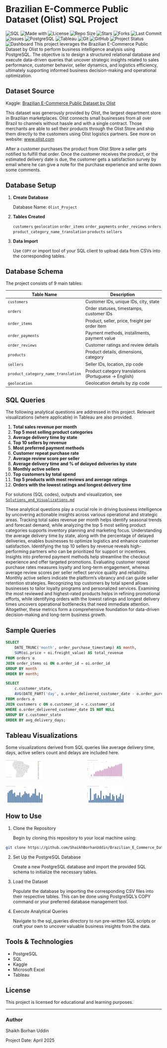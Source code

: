 # Brazilian E-Commerce Public Dataset (Olist) SQL Project
<!-- Project Badges -->
![SQL](https://img.shields.io/badge/SQL-PostgreSQL%20%7C%20MySQL%20%7C%20SQLite-blue?logo=postgresql&logoColor=white)
![Made with](https://img.shields.io/badge/Made%20with-SQL-blue?logo=database)
![License](https://img.shields.io/github/license/ShaikhBorhanUddin/Inventory_Management_Project)
![Repo Size](https://img.shields.io/github/repo-size/ShaikhBorhanUddin/Inventory_Management_Project)
![Stars](https://img.shields.io/github/stars/ShaikhBorhanUddin/Inventory_Management_Project?style=social)
![Forks](https://img.shields.io/github/forks/ShaikhBorhanUddin/Inventory_Management_Project?style=social)
![Last Commit](https://img.shields.io/github/last-commit/ShaikhBorhanUddin/Inventory_Management_Project)
![Issues](https://img.shields.io/github/issues/ShaikhBorhanUddin/Inventory_Management_Project)
![PostgreSQL](https://img.shields.io/badge/Database-PostgreSQL-336791?logo=postgresql&logoColor=white)
![Tableau](https://img.shields.io/badge/Tableau-Data%20Visualization-E97627?logo=Tableau&logoColor=white)
![Git](https://img.shields.io/badge/Version%20Control-Git-orange?logo=git&logoColor=white)
![GitHub](https://img.shields.io/badge/Host-GitHub-black?logo=github)
![Project Status](https://img.shields.io/badge/Project-Completed-brightgreen?style=flat-square)
![Dashboard](https://github.com/ShaikhBorhanUddin/Brazilian_E_Commerce_Project/blob/main/Images/olist.png?raw=true)
This project leverages the Brazilian E-Commerce Public Dataset by Olist to perform business intelligence analysis using PostgreSQL. The objective is to design a structured relational database and execute data-driven queries that uncover strategic insights related to sales performance, customer behavior, seller dynamics, and logistics efficiency, ultimately supporting informed business decision-making and operational optimization.

## Dataset Source

Kaggle: [Brazilian E-Commerce Public Dataset by Olist](https://www.kaggle.com/datasets/olistbr/brazilian-ecommerce)

This dataset was generously provided by Olist, the largest department store in Brazilian marketplaces. Olist connects small businesses from all over Brazil to channels without hassle and with a single contract. Those merchants are able to sell their products through the Olist Store and ship them directly to the customers using Olist logistics partners. See more on website: www.olist.com

After a customer purchases the product from Olist Store a seller gets notified to fulfill that order. Once the customer receives the product, or the estimated delivery date is due, the customer gets a satisfaction survey by email where he can give a note for the purchase experience and write down some comments.

## Database Setup

1. **Create Database**

   Database Name: `Olist_Project`

3. **Tables Created**

   `customers` `geolocation` `order_items` `order_payments` `order_reviews` `orders`
   `product_category_name_translation` `products` `sellers`

4. **Data Import**

   Use `COPY` or import tool of your SQL client to upload data from CSVs into the corresponding tables.

##  Database Schema

The project consists of 9 main tables:

| Table Name                          | Description                                    |
|-------------------------------------|------------------------------------------------|
| `customers`                         | Customer IDs, unique IDs, city, state          |
| `orders`                            | Order statuses, timestamps, customer IDs       |
| `order_items`                       | Product, seller, price, freight per order item |
| `order_payments`                    | Payment methods, installments, payment value   |
| `order_reviews`                     | Customer ratings and review details            |
| `products`                          | Product details, dimensions, category          |
| `sellers`                           | Seller IDs, location, zip code                 |
| `product_category_name_translation` | Product category translations (Portuguese → English) |
| `geolocation`                       | Geolocation details by zip code                |

## SQL Queries
The following analytical questions are addressed in this project. Relevant visualizations (where applicable) in Tableau are also provided.
1. **Total sales revenue per month**
2. **Top 5 most selling product categories**
3. **Average delivery time by state**
4. **Top 10 sellers by revenue**
5. **Most preferred payment methods**
6. **Customer repeat purchase rate**
7. **Average review score per seller**
8. **Average delivery time and % of delayed deliveries by state**
9. **Monthly active sellers**
10. **Top customers by total spend**
11. **Top 5 products with most reviews and average ratings**
12. **Orders with the lowest ratings and longest delivery time**

For solutions (SQL codes), outputs and visualization, see [`Solutions_and_Visualizations.md`](https://github.com/ShaikhBorhanUddin/Brazilian_E_Commerce_Project/blob/main/Solutions_and_Visualization.md)

These analytical questions play a crucial role in driving business intelligence by uncovering actionable insights across various operational and strategic areas. Tracking total sales revenue per month helps identify seasonal trends and forecast demand, while analyzing the top 5 most selling product categories supports inventory planning and marketing focus. Understanding the average delivery time by state, along with the percentage of delayed deliveries, enables businesses to optimize logistics and enhance customer satisfaction. Identifying the top 10 sellers by revenue reveals high-performing partners who can be prioritized for support or incentives. Insights into preferred payment methods help streamline the checkout experience and offer targeted promotions. Evaluating customer repeat purchase rates measures loyalty and long-term engagement, whereas average review scores per seller reflect service quality and reliability. Monthly active sellers indicate the platform’s vibrancy and can guide seller retention strategies. Recognizing top customers by total spend allows businesses to tailor loyalty programs and personalized services. Examining the most reviewed and highest-rated products helps in refining promotional efforts, while identifying orders with the lowest ratings and longest delivery times uncovers operational bottlenecks that need immediate attention. Altogether, these metrics form a comprehensive foundation for data-driven decision-making and long-term business growth.

## Sample Queries
```sql
SELECT 
    DATE_TRUNC('month', order_purchase_timestamp) AS month,
    SUM(oi.price + oi.freight_value) AS total_revenue
FROM orders o
JOIN order_items oi ON o.order_id = oi.order_id
GROUP BY month
ORDER BY month;
```
```sql
SELECT 
    c.customer_state,
    AVG(DATE_PART('day', o.order_delivered_customer_date - o.order_purchase_timestamp)) AS avg_delivery_days
FROM orders o
JOIN customers c ON o.customer_id = c.customer_id
WHERE o.order_delivered_customer_date IS NOT NULL
GROUP BY c.customer_state
ORDER BY avg_delivery_days;
```

## Tableau Visualizations
Some visualizations derived from SQL queries like average delivery time, days, active sellers count and delays are included here.

<div align="center" style="display: grid; grid-template-columns: repeat(2, 1fr); gap: 20px;">
  <img src="Images/Sheet 3 (1).png" alt="Order Status Distribution" width="49%" />
  <img src="Images/Sheet 9.png" alt="Sales by State" width="49%" />
  <img src="Images/Sheet 8a.png" alt="Delivery Time Analysis" width="49%" />
  <img src="Images/Sheet 8b.png" alt="Payment Type Distribution" width="49%" />
</div>

## How to Use
1. Clone the Repository

   Begin by cloning this repository to your local machine using:
```bash
git clone https://github.com/ShaikhBorhanUddin/Brazilian_E_Commerce_Data_Analysis.git
```
2. Set Up the PostgreSQL Database

   Create a new PostgreSQL database and import the provided SQL schema to initialize the necessary tables.

3. Load the Dataset

   Populate the database by importing the corresponding CSV files into their respective tables. This can be done using PostgreSQL’s COPY command or your preferred database management tool.

4. Execute Analytical Queries

   Navigate to the sql_queries directory to run pre-written SQL scripts or craft your own to uncover valuable business insights from the data.

## Tools & Technologies

- PostgreSQL
- SQL
- Kaggle
- Microsoft Excel
- Tableau

## License

This project is licensed for educational and learning purposes.

---

### Author

Shaikh Borhan Uddin 

Project Date: April 2025

